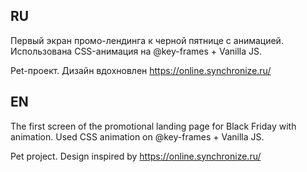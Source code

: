 ## RU

Первый экран промо-лендинга к черной пятнице c анимацией.
Использована CSS-анимация на @key-frames + Vanilla JS.

Pet-проект. 
Дизайн вдохновлен https://online.synchronize.ru/


##  EN
The first screen of the promotional landing page for Black Friday with animation.
Used CSS animation on @key-frames + Vanilla JS.

Pet project.
Design inspired by https://online.synchronize.ru/
